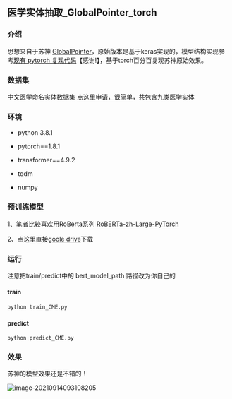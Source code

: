 ## 医学实体抽取_GlobalPointer_torch

### 介绍

思想来自于苏神 [GlobalPointer](https://kexue.fm/archives/8373)，原始版本是基于keras实现的，模型结构实现参考[现有 pytorch 复现代码](https://github.com/gaohongkui/GlobalPointer_pytorch)【感谢!】，基于torch百分百复现苏神原始效果。

### 数据集

中文医学命名实体数据集 [点这里申请，很简单](https://tianchi.aliyun.com/dataset/dataDetail?dataId=95414#1)，共包含九类医学实体

### 环境

+ python 3.8.1

+ pytorch==1.8.1
+ transformer==4.9.2
+ tqdm
+ numpy

### 预训练模型

1、笔者比较喜欢用RoBerta系列 [RoBERTa-zh-Large-PyTorch](https://github.com/brightmart/roberta_zh)

2、点这里直接[goole drive](https://drive.google.com/file/d/1yK_P8VhWZtdgzaG0gJ3zUGOKWODitKXZ/view)下载

### 运行

注意把train/predict中的 bert_model_path 路径改为你自己的

#### train

```python
python train_CME.py
```

#### predict

```
python predict_CME.py
```

### 效果

苏神的模型效果还是不错的！

![image-20210914093108205](C:\Users\86138\AppData\Roaming\Typora\typora-user-images\image-20210914093108205.png)

